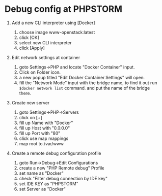 Debug config at PHPSTORM
==========================

1. Add a new CLI interpreter using [Docker]
   1. choose image www-openstack:latest
   2. click [OK]
   3. select new CLI interpreter
   4. click [Apply]

2. Edit network settings at container
   1. goto Settings->PHP and locate "Docker Container" input.
   2. Click on Folder icon.
   3. a new popup titled "Edit Docker Container Settings" will open.
   4. fill the "Network Mode" input with the bridge name, to find it out run ```$docker network list``` command.
   and put the name of the bridge there.

3. Create new server
   1. goto Settings->PHP->Servers
   2. click on [+]
   3. fill up Name with "Docker"
   4. fill up Host with "0.0.0.0"
   5. fill up Port with "80"
   6. click use map mappings
   7. map root to /var/www

4. Create a remote debug configuration profile
   1. goto Run->Debug->Edit Configurations
   2. create a new "PHP Remote debug" Profile
   3. set name as "Docker"
   4. check "Filter debug connection by IDE key"
   5. set IDE KEY as "PHPSTORM"
   6. set Server as "Docker"